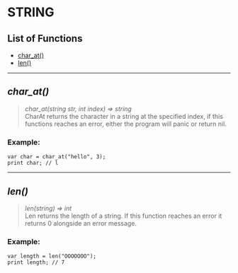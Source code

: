 # **STRING**

## List of Functions
- [char_at()](#char_at())
- [len()](#len())
---
## <a id="char_at()">*char_at()*</a>
> *char_at(string str, int index) => string*<br>
CharAt returns the character in a string at the specified index,
if this functions reaches an error, either the program will panic or return nil.


### Example:
```
var char = char_at("hello", 3);
print char; // l

```


---
## <a id="len()">*len()*</a>
> *len(string) => int*<br>
Len returns the length of a string. If this function reaches an error it returns 0 alongside
an error message.


### Example:
```
var length = len("OOOOOOO");
print length; // 7

```
